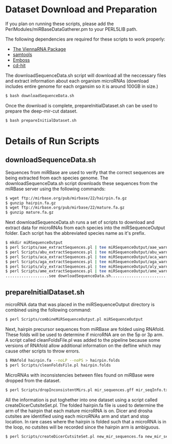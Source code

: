 
# Dataset Download and Preparation

If you plan on running these scripts, please add the PerlModules/miRBaseDataGatherer.pm to your PERL5LIB path.

The following dependencies are required for these scripts to work properly:
* [The ViennaRNA Package](https://www.tbi.univie.ac.at/RNA/)
* [samtools](http://www.htslib.org/download/)
* [Emboss](http://emboss.open-bio.org/)
* [cd-hit](https://github.com/weizhongli/cdhit)


The downloadSequenceData.sh script will download all the neccessary files and extract information about each organism microRNAs (download includes entire genome for each organsim so it is around 100GB in size.)

```sh
$ bash downloadSequenceData.sh
```

Once the download is complete, prepareInitialDataset.sh can be used to prepare the deep-mir-cut dataset.

```sh
$ bash prepareInitialDataset.sh
```

# Details of Run Scripts

## downloadSequenceData.sh

Sequences from miRBase are used to verify that the correct sequences are being extracted from each species genome.  The downloadSequenceData.sh script downloads these sequences from the miRBase server using the following commands:

```sh
$ wget ftp://mirbase.org/pub/mirbase/22/hairpin.fa.gz
$ gunzip hairpin.fa.gz
$ wget ftp://mirbase.org/pub/mirbase/22/mature.fa.gz
$ gunzip mature.fa.gz
```

Next downloadSequenceData.sh runs a set of scripts to download and extract data for microRNAs from each species into the miRSequenceOutput folder.  Each script has the abbreviated species name as it's prefix.

```sh
$ mkdir miRSequenceOutput
$ perl Scripts/aae_extractSequences.pl | tee miRSequenceOutput/aae_warnings.txt
$ perl Scripts/abu_extractSequences.pl | tee miRSequenceOutput/abu_warnings.txt
$ perl Scripts/aca_extractSequences.pl | tee miRSequenceOutput/aca_warnings.txt
$ perl Scripts/aga_extractSequences.pl | tee miRSequenceOutput/aga_warnings.txt
$ perl Scripts/aly_extractSequences.pl | tee miRSequenceOutput/aly_warnings.txt
$ perl Scripts/ame_extractSequences.pl | tee miRSequenceOutput/ame_warnings.txt
...................see downloadSequenceData.sh.................................
```


## prepareInitialDataset.sh

microRNA data that was placed in the miRSequenceOutput directory is combined using the following command:
```sh
$ perl Scripts/combineMiRSequenceOutput.pl miRSequenceOutput
```

Next, hairpin precursor sequences from miRBase are folded using RNAfold.  These folds will be used to determine if microRNA are on the 5p or 3p arm.  A script called cleanFoldsFile.pl was added to the pipeline because some versions of RNAfold allow additional information on the defline which may cause other scripts to throw errors.

```sh
$ RNAfold hairpin.fa --noLP --noPS > hairpin.folds
$ perl Scripts/cleanFoldsFile.pl hairpin.folds
```

MicroRNAs with inconsistencies between files found on miRBase were dropped from the dataset.

```sh
$ perl Scripts/dropInconsistentMirs.pl mir_sequences.gff mir_seqInfo.txt mir_sequences.fa inconsistentMirs.txt > dropInconsistentMirs.out
```

All the information is put toghether into one dataset using a script called createDicerCutsiteSet.pl.  The folded hairpin.fa file is used to determine the arm of the hairpin that each mature microRNA is on.  Dicer and drosha cutsites are identified using each microRNAs arm and start and stop location.  In rare cases where the hairpin is folded such that a microRNA is in the loop, no cutsites will be recorded since the hairpin arm is ambiguous.


```sh
$ perl Scripts/createDicerCutsiteSet.pl new_mir_sequences.fa new_mir_sequences.gff new_mir_seqInfo.txt hairpin.folds > createDicerCutsiteSet.out
```
